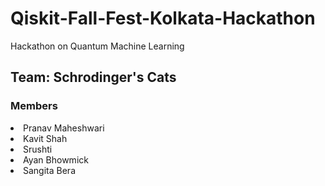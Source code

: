 # Qiskit-Fall-Fest-Kolkata-Hackathon

Hackathon on Quantum Machine Learning

## Team: Schrodinger's Cats
### Members
<li>Pranav Maheshwari
<li>Kavit Shah
<li>Srushti 
<li>Ayan Bhowmick
<li>Sangita Bera

